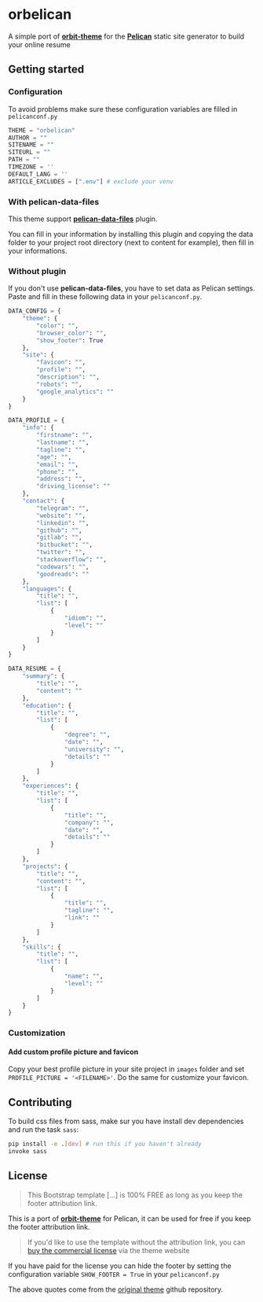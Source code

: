 # orbelican

A simple port of [**orbit-theme**](https://github.com/xriley/Orbit-Theme) for the [**Pelican**](https://github.com/getpelican/pelican) static site generator to build your online resume

## Getting started

### Configuration

To avoid problems make sure these configuration variables are filled in `pelicanconf.py`

```python
THEME = "orbelican"
AUTHOR = ""
SITENAME = ""
SITEURL = ""
PATH = ""
TIMEZONE = ''
DEFAULT_LANG = ''
ARTICLE_EXCLUDES = [".env"] # exclude your venv
```

### With pelican-data-files

This theme support [**pelican-data-files**](https://github.com/LucasVanHaaren/pelican-data-files) plugin.

You can fill in your information by installing this plugin and copying the data folder to your project root directory (next to content for example), then fill in your informations.

### Without plugin

If you don't use **pelican-data-files**, you have to set data as Pelican settings.
Paste and fill in these following data in your `pelicanconf.py`.

```python
DATA_CONFIG = {
    "theme": {
        "color": "",
        "browser_color": "",
        "show_footer": True
    },
    "site": {
        "favicon": "",
        "profile": "",
        "description": "",
        "robots": "",
        "google_analytics": ""
    }
}

DATA_PROFILE = {
    "info": {
        "firstname": "",
        "lastname": "",
        "tagline": "",
        "age": "",
        "email": "",
        "phone": "",
        "address": "",
        "driving_license": ""
    },
    "contact": {
        "telegram": "",
        "website": "",
        "linkedin": "",
        "github": "",
        "gitlab": "",
        "bitbucket": "",
        "twitter": "",
        "stackoverflow": "",
        "codewars": "",
        "goodreads": ""
    },
    "languages": {
        "title": "",
        "list": [
            {
                "idiom": "",
                "level": ""
            }
        ]
    }
}

DATA_RESUME = {
    "summary": {
        "title": "",
        "content": ""
    },
    "education": {
        "title": "",
        "list": [
            {
                "degree": "",
                "date": "",
                "university": "",
                "details": ""
            }
        ]
    },
    "experiences": {
        "title": "",
        "list": [
            {
                "title": "",
                "company": "",
                "date": "",
                "details": ""
            }
        ]
    },
    "projects": {
        "title": "",
        "content": "",
        "list": [
            {
                "title": "",
                "tagline": "",
                "link": ""
            }
        ]
    },
    "skills": {
        "title": "",
        "list": [
            {
                "name": "",
                "level": ""
            }
        ]
    }
}
```

### Customization

#### Add custom profile picture and favicon

Copy your best profile picture in your site project in `images` folder and set `PROFILE_PICTURE = '<FILENAME>'`. Do the same for customize your favicon.

## Contributing

To build css files from sass, make sur you have install dev dependencies and run the task `sass`:

```bash
pip install -e .[dev] # run this if you haven't already
invoke sass
```

## License

>This Bootstrap template [...] is 100% FREE as long as you keep the footer attribution link.

This is a port of [**orbit-theme**](https://github.com/xriley/Orbit-Theme) for Pelican, it can be used for free if you keep the footer attribution link.

>If you'd like to use the template without the attribution link, you can [buy the commercial license](https://themes.3rdwavemedia.com/bootstrap-templates/resume/orbit-free-resume-cv-bootstrap-theme-for-developers/) via the theme website

If you have paid for the license you can hide the footer by setting the configuration variable `SHOW_FOOTER = True` in your `pelicanconf.py`

The above quotes come from the [original theme](https://github.com/xriley/Orbit-Theme#author--license) github repository.
